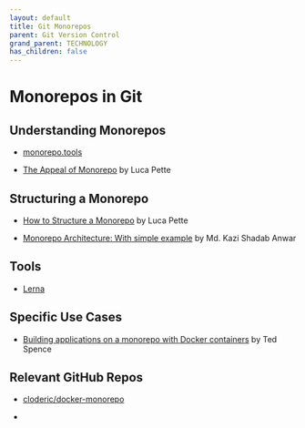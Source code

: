 ```yaml
---
layout: default
title: Git Monorepos
parent: Git Version Control
grand_parent: TECHNOLOGY
has_children: false
---
```


# Monorepos in Git

## Understanding Monorepos

- [monorepo.tools](https://monorepo.tools/)

- [The Appeal of Monorepo](https://lucapette.me/writing/the-appeal-of-monorepo/) by Luca Pette



## Structuring a Monorepo

- [How to Structure a Monorepo](https://lucapette.me/writing/how-to-structure-a-monorepo) by Luca Pette

- [Monorepo Architecture: With simple example](https://levelup.gitconnected.com/monorepo-architecture-with-simple-example-484ca725bf2c) by Md. Kazi Shadab Anwar



## Tools

- [Lerna](https://lerna.js.org/)



## Specific Use Cases

- [Building applications on a monorepo with Docker containers](https://tedspence.com/building-applications-on-a-monorepo-with-docker-containers-ae47a3bf847b) by Ted Spence



## Relevant GitHub Repos

- [cloderic/docker-monorepo](https://github.com/cloderic/docker-monorepo)

- 


